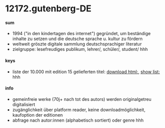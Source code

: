 # 12172.gutenberg-DE
#### sum
- 1994 ("in den kindertagen des internet") gegründet, um beständige inhalte zu setzen und die deutsche sprache u. kultur zu fördern
- weltweit gröszte digitale sammlung deutschsprachiger literatur
- zielgruppe: lesefreudiges publikum, lehrer/, schüler/, student/
hhh 
#### keys
- liste der 10.000 mit edition 15 gelieferten titel: [download html:](https://gutenberg.abc.de/index.php?controller=attachment&id_attachment=17), [show list:](https://github.com/esteeschwarz/essais/raw/main/docs/DH/allworka.htm)
hhh
#### info
- gemeinfreie werke (70j+ nach tot des autors) werden originalgetreu digitalisiert
- zugänglichkeit über platform reader, keine downloadmöglichkeit, kaufoption der editionen
- abfrage nach autor:innen (alphabetisch sortiert) oder genre
hhh 